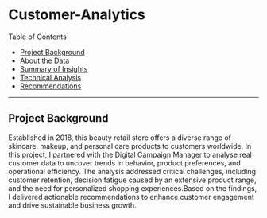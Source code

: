 # Customer-Analytics

Table of Contents

- [Project Background](#project-background)
- [About the Data](#about-data)
- [Summary of Insights](#summary-insights)
- [Technical Analysis](#technical-analysis)
- [Recommendations](#recommendations)

***

## Project Background
Established in 2018, this beauty retail store offers a diverse range of skincare, makeup, and personal care products to customers worldwide. In this project, I partnered with the Digital Campaign Manager to analyse real customer data to uncover trends in behavior, product preferences, and operational efficiency. The analysis addressed critical challenges, including customer retention, decision fatigue caused by an extensive product range, and the need for personalized shopping experiences.Based on the findings, I delivered actionable recommendations to enhance customer engagement and drive sustainable business growth.
